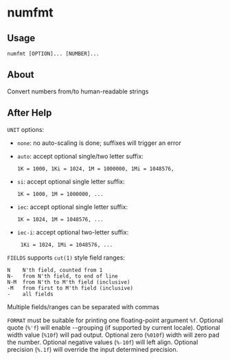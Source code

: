 <!-- spell-checker:ignore N'th M'th -->
# numfmt

## Usage
```
numfmt [OPTION]... [NUMBER]...
```

## About

Convert numbers from/to human-readable strings

## After Help

`UNIT` options:
 - `none`: no auto-scaling is done; suffixes will trigger an error
 - `auto`: accept optional single/two letter suffix:

       1K = 1000, 1Ki = 1024, 1M = 1000000, 1Mi = 1048576,

 - `si`: accept optional single letter suffix:

       1K = 1000, 1M = 1000000, ...

 - `iec`: accept optional single letter suffix:

       1K = 1024, 1M = 1048576, ...

- `iec-i`: accept optional two-letter suffix:

       1Ki = 1024, 1Mi = 1048576, ...

`FIELDS` supports `cut(1)` style field ranges:

    N    N'th field, counted from 1
    N-   from N'th field, to end of line
    N-M  from N'th to M'th field (inclusive)
    -M   from first to M'th field (inclusive)
    -    all fields

Multiple fields/ranges can be separated with commas

`FORMAT` must be suitable for printing one floating-point argument `%f`.
Optional quote (`%'f`) will enable --grouping (if supported by current locale).
Optional width value (`%10f`) will pad output. Optional zero (`%010f`) width
will zero pad the number. Optional negative values (`%-10f`) will left align.
Optional precision (`%.1f`) will override the input determined precision.
